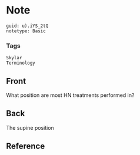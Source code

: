 # Note
```
guid: u).iYS_2tQ
notetype: Basic
```

### Tags
```
Skylar
Terminology
```

## Front
What position are most HN treatments performed in?

## Back
The supine position

## Reference

